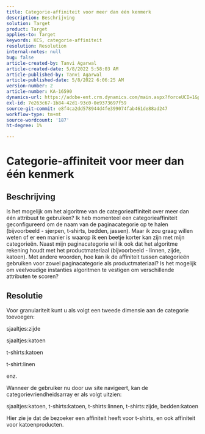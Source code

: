 ```yaml
---
title: Categorie-affiniteit voor meer dan één kenmerk
description: Beschrijving
solution: Target
product: Target
applies-to: Target
keywords: KCS, categorie-affiniteit
resolution: Resolution
internal-notes: null
bug: false
article-created-by: Tanvi Agarwal
article-created-date: 5/8/2022 5:58:03 AM
article-published-by: Tanvi Agarwal
article-published-date: 5/8/2022 6:06:25 AM
version-number: 2
article-number: KA-16590
dynamics-url: https://adobe-ent.crm.dynamics.com/main.aspx?forceUCI=1&pagetype=entityrecord&etn=knowledgearticle&id=a8c617cd-93ce-ec11-a7b5-00224809c101
exl-id: 7e263c67-1b84-42d1-93c0-0e9373697f59
source-git-commit: e8f4ca2dd578944d4fe399074fab461de88ad247
workflow-type: tm+mt
source-wordcount: '187'
ht-degree: 1%

---
```


# Categorie-affiniteit voor meer dan één kenmerk

## Beschrijving

Is het mogelijk om het algoritme van de categorieaffiniteit over meer dan één attribuut te gebruiken? Ik heb momenteel een categorieaffiniteit geconfigureerd om de naam van de paginacategorie op te halen (bijvoorbeeld - sjerpen, t-shirts, bedden, jassen). Maar ik zou graag willen weten of er een manier is waarop ik een beetje korter kan zijn met mijn categorieën. Naast mijn paginacategorie wil ik ook dat het algoritme rekening houdt met het productmateriaal (bijvoorbeeld - linnen, zijde, katoen). Met andere woorden, hoe kan ik de affiniteit tussen categorieën gebruiken voor zowel paginacategorie als productmateriaal? Is het mogelijk om veelvoudige instanties algoritmen te vestigen om verschillende attributen te scoren?

## Resolutie


Voor granulariteit kunt u als volgt een tweede dimensie aan de categorie toevoegen:

sjaaltjes:zijde

sjaaltjes:katoen

t-shirts:katoen

t-shirt:linen

enz.

Wanneer de gebruiker nu door uw site navigeert, kan de categorievriendheidsarray er als volgt uitzien:

sjaaltjes:katoen, t-shirts:katoen, t-shirts:linnen, t-shirts:zijde, bedden:katoen

Hier zie je dat de bezoeker een affiniteit heeft voor t-shirts, en ook affiniteit voor katoenproducten.
